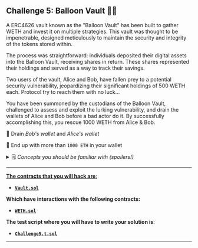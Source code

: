 ## **Challenge 5: Balloon Vault** 🎈🎈

A ERC4626 vault known as the "Balloon Vault" has been built to gather WETH and invest it on multiple strategies. This vault was thought to be impenetrable, designed meticulously to maintain the security and integrity of the tokens stored within.

The process was straightforward: individuals deposited their digital assets into the Balloon Vault, receiving shares in return. These shares represented their holdings and served as a way to track their savings. 

Two users of the vault, Alice and Bob, have fallen prey to a potential security vulnerability, jeopardizing their significant holdings of 500 WETH each. Protocol try to reach them with no luck...

You have been summoned by the custodians of the Balloon Vault, challenged to assess and exploit the lurking vulnerability, and drain the wallets of Alice and Bob before a bad actor do it. By successfully accomplishing this, you rescue 1000 WETH from Alice & Bob.

📌 Drain *Bob's wallet* and *Alice's wallet*

📌 End up with more than `1000 ETH` in your wallet

<details>
<summary>🗒️ <i>Concepts you should be familiar with (spoilers!)</i></summary>
    <ul>
    <li><i>
        Take a look to this <a href="https://www.youtube.com/watch?v=pd8sMeozdf0">video from Defi Security Summit 2022</a> and this incident <a href="https://medium.com/zengo/without-permit-multichains-exploit-explained-8417e8c1639b">multichain incident</a>.</i></li>
    <li><i><a href=https://ethereum.org/es/developers/docs/standards/tokens/erc-4626>The ERC4626 tokenized vault standard</a>.</i></li>
        <li><i>You may also need to know some attacks showed on this <a href="https://www.youtube.com/watch?v=_pO2jDgL0XE">Spearbit presentation</i></li>
    </ul>
</details>


-------------
**The contracts that you will hack are**:

- **[`Vault.sol`](./Vault.sol)**

**Which have interactions with the following contracts:**

- **[`WETH.sol`](./WETH.sol)**

**The test script where you will have to write your solution is**:

- **[`Challenge5.t.sol`](../../test/Challenge5.t.sol)**

-------------
